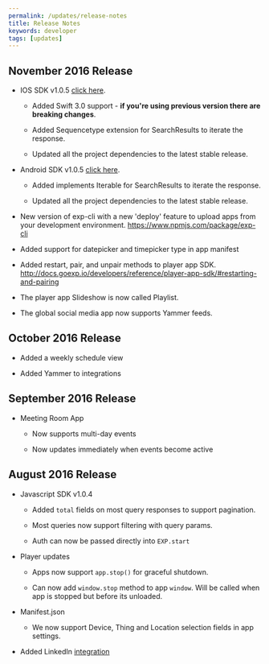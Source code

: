 ```yaml
---
permalink: /updates/release-notes
title: Release Notes
keywords: developer
tags: [updates]
---
```


## November 2016 Release

- IOS SDK v1.0.5 [click here](https://github.com/ScalaInc/exp-ios-sdk/releases/tag/v1.0.5).
 
  - Added Swift 3.0 support - **if you're using previous version there are breaking changes**.
 	
  - Added Sequencetype extension for SearchResults to iterate the response.

  - Updated all the project dependencies to the latest stable release. 

- Android SDK v1.0.5 [click here](https://github.com/ScalaInc/exp-android-sdk/releases/tag/v1.0.5).

  - Added implements Iterable<T> for SearchResults to iterate the response.  

  - Updated all the project dependencies to the latest stable release. 

- New version of exp-cli with a new 'deploy' feature to upload apps from your development environment. https://www.npmjs.com/package/exp-cli

- Added support for datepicker and timepicker type in app manifest

- Added restart, pair, and unpair methods to player app SDK. http://docs.goexp.io/developers/reference/player-app-sdk/#restarting-and-pairing

- The player app Slideshow is now called Playlist.

- The global social media app now supports Yammer feeds.

  

## October 2016 Release

- Added a weekly schedule view

- Added Yammer to integrations

## September 2016 Release

- Meeting Room App

  - Now supports multi-day events

  - Now updates immediately when events become active

## August 2016 Release

- Javascript SDK v1.0.4

  - Added `total` fields on most query responses to support pagination.

  - Most queries now support filtering with query params.

  - Auth can now be passed directly into `EXP.start`

- Player updates

  - Apps now support `app.stop()` for graceful shutdown.

  - Can now add `window.stop` method to app `window`. Will be called when app is stopped but before its unloaded.

- Manifest.json

  - We now support Device, Thing and Location selection fields in app settings.

- Added LinkedIn [integration](/developers/guides/feeds/#integrations)

